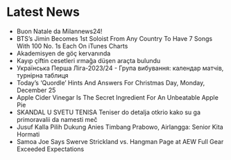 # Latest News
-  Buon Natale da Milannews24!
-  BTS’s Jimin Becomes 1st Soloist From Any Country To Have 7 Songs With 100 No. 1s Each On iTunes Charts
-  Akademisyen de göç kervanında
-  Kayıp çiftin cesetleri ırmağa düşen araçta bulundu
-  Українська Перша Ліга-2023/24 - Група вибування: календар матчів, турнірна таблиця
-  Today’s ‘Quordle’ Hints And Answers For Christmas Day, Monday, December 25
-  Apple Cider Vinegar Is The Secret Ingredient For An Unbeatable Apple Pie
-  SKANDAL U SVETU TENISA Teniser do detalja otkrio kako su ga primoravalii da namesti meč
-  Jusuf Kalla Pilih Dukung Anies Timbang Prabowo, Airlangga: Senior Kita Hormati
-  Samoa Joe Says Swerve Strickland vs. Hangman Page at AEW Full Gear Exceeded Expectations

